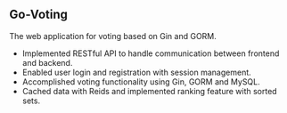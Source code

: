 ## Go-Voting
The web application for voting based on Gin and GORM.
* Implemented RESTful API to handle communication between frontend and backend.
* Enabled user login and registration with session management.
* Accomplished voting functionality using Gin, GORM and MySQL.
* Cached data with Reids and implemented ranking feature with sorted sets.